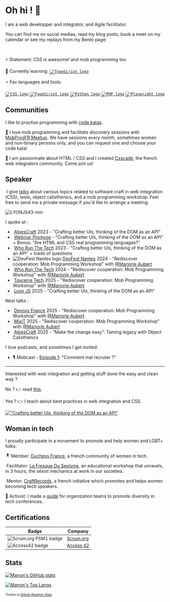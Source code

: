 # Oh hi ! 👋

I am a web developper and integrator, and Agile facilitator.

You can find me on social medias, read my blog posts, book a meet on my calendar or see my replays from my Bento page:

<a href="https://bento.me/manoncarbonnel" target="_blank"><img width="25px" src="https://cdn.prod.website-files.com/6335b33630f88833a92915fc/63e501246a370e0d4462f2ed_herologo.png" alt="" /></a> 

⚡ Statement: CSS is awesome! and mob programming too

🌱 Currently learning: <a href="https://www.typescriptlang.org/"><code><img width="18px" src="https://upload.wikimedia.org/wikipedia/commons/thumb/4/4c/Typescript_logo_2020.svg/2048px-Typescript_logo_2020.svg.png" alt="TypeScript logo"/></code></a>

⭐️ Fav languages and tools:

<a href="https://developer.mozilla.org/en-US/docs/Web/CSS"><code><img width="18px" src="https://upload.wikimedia.org/wikipedia/commons/thumb/d/d5/CSS3_logo_and_wordmark.svg/1200px-CSS3_logo_and_wordmark.svg.png" alt="CSS logo"/></code></a> <a href="https://www.typescriptlang.org/"><code><img width="18px" src="https://upload.wikimedia.org/wikipedia/commons/thumb/4/4c/Typescript_logo_2020.svg/2048px-Typescript_logo_2020.svg.png" alt="TypeScript logo"/></code></a> <a href="https://www.python.org/"><code><img width="18px" src="https://upload.wikimedia.org/wikipedia/commons/thumb/c/c3/Python-logo-notext.svg/1200px-Python-logo-notext.svg.png" alt="Python logo"/></code></a> <a href="https://www.php.net/"><code><img width="18px" src="https://upload.wikimedia.org/wikipedia/commons/thumb/2/27/PHP-logo.svg/2560px-PHP-logo.svg.png" alt="PHP logo"/></code></a> <a href="https://playwright.dev/"><code><img width="18px" src="https://playwright.dev/img/playwright-logo.svg" alt="Playwright logo"/></code></a>

## Communities

I like to practise programming with [code katas](https://github.com/manoncarbonnel?tab=repositories&q=kata).

🐙 I love mob programming and facilitate discovery sessions with [MobProgFR Meetup](https://linktr.ee/mobprogfr). We have sessions every month, sometimes women and non-binary persons only, and you can request one and choose your code kata!

🌊 I am passionnate about HTML / CSS and I created [Csscade](https://github.com/Csscade), the french web integrators community. Come join us!

## Speaker

<img width="14px" src="https://d1fdloi71mui9q.cloudfront.net/9L67stmTvm9DSEGUPh3I_sessionize.png" alt=""/> I give [talks](https://sessionize.com/manon-carbonnel/) about various topics related to software craft in web integration (CSS), tests, object calisthenics, and a mob programming workshop. Feel free to send me a private message if you'd like to arrange a meeting.

![LYONJS43-min](https://github.com/user-attachments/assets/d06fbf9c-7400-4e03-ac09-dbaf02fd8b42)

I spoke at :

* <img width="14px" src="https://d1fdloi71mui9q.cloudfront.net/V3odxu6iRcCdZoNqUvT1_alpescraft.png" alt=""/> [AlpesCraft](https://youtu.be/rzPwyMVVAQI) 2023 - "Crafting better UIs, thinking of the DOM as an API"
* <img width="14px" src="https://d1fdloi71mui9q.cloudfront.net/RVSqur9xQ4SPVRR2jua0_promyze.png" alt=""/> [Webinar Promyze](https://youtu.be/_0-ZyuY0xdA) - "Crafting better UIs, thinking of the DOM as an API" + Bonus: "Are HTML and CSS real programming languages?"
* <img width="14px" src="https://whorunthetech.com/wp-content/uploads/2023/05/who-run-the-tech-logo-V2-1.png" alt=""/> [Who Run The Tech](https://youtu.be/ufdjnMGGYbk?si=5thhWGxtMhUSCrAM) 2023 - "Crafting better UIs, thinking of the DOM as an API" + loads of questions
* <img width="14px" src="https://devfest2024.gdgnantes.com/images/logo-long.svg" alt="DevFest Nantes logo"/> [DevFest Nantes](https://devfest2024.gdgnantes.com/sessions/redecouvrir_la_cooperation___atelier_de_mob_programming/) 2024 - "Rediscover cooperation: Mob Programming Workshop" with [@Marjorie Aubert](https://github.com/Tagada26)
* <img width="14px" src="http://whorunthetech.com/wp-content/uploads/2023/05/who-run-the-tech-icone-V1.png" alt=""/> [Who Run The Tech](https://whorunthetech.com/) 2024 - "Rediscover cooperation: Mob Programming Workshop" with [@Marjorie Aubert](https://github.com/Tagada26)
* <img width="14px" src="https://touraine.tech/_nuxt/img/logo.97c6093.svg" alt=""/> [Touraine Tech](https://touraine.tech/) 2025 - "Rediscover cooperation: Mob Programming Workshop" with [@Marjorie Aubert](https://github.com/Tagada26)
* <img width="14px" src="https://www.lyonjs.org/android-chrome-512x512.png" alt=""/> [Lyon JS](https://youtu.be/jZGWoGgeeJ0?si=g7jel7k4TzZlc6W-) 2025 - "Crafting better UIs, thinking of the DOM as an API"

Next talks :

* <img width="14px" src="https://www.devoxx.fr/wp-content/uploads/2023/10/devoxxfrance.svg" alt=""/> [Devoxx France](https://www.devoxx.fr/) 2025 - "Rediscover cooperation: Mob Programming Workshop" with [@Marjorie Aubert](https://github.com/Tagada26)
* <img width="14px" src="https://mixitconf.org/images/png/fbpreview.png" alt=""/> [MixiT](https://mixitconf.org/) 2025 - "Rediscover cooperation: Mob Programming Workshop" with [@Marjorie Aubert](https://github.com/Tagada26)
* <img width="14px" src="https://d1fdloi71mui9q.cloudfront.net/V3odxu6iRcCdZoNqUvT1_alpescraft.png" alt=""/> [AlpesCraft](https://www.alpescraft.fr/) 2025 - “Make the change easy”: Taming legacy with Object Calisthenics

I love podcasts, and sometimes I get invited:
* 🎙️ Mobcast - [Episode 1](https://open.spotify.com/episode/5fkTzolcV8q0uPQ15tf9E0?si=9be9e3c2db5b44ec): "Comment mal recruter ?"

***

Interested with web integration and getting stuff done the easy and clean way ?

No ? 👉 read [this](https://medium.com/@manon.carbonnel/why-dont-developers-like-css-947a1b2ecaaf).

Yes ? 👉 I teach about best practices in web integration and CSS.

[!["Crafting better UIs, thinking of the DOM as an API"](https://img.youtube.com/vi/jZGWoGgeeJ0/0.jpg)](https://www.youtube.com/watch?v=jZGWoGgeeJ0)

## Woman in tech

I proudly participate in a movement to promote and help women and LGBT+ folks:

<img width="14px" src="https://github.com/DuchessFrance/duchessfr/blob/master/communication/Logo%20Worldwide/duchess_200x200pt_nobg.png?raw=true" alt=""/> Member: [Duchess France](http://www.duchess-france.fr/), a french community of women in tech.

<img width="14px" src="https://media.licdn.com/dms/image/C4E0BAQF90_Jhto4x8g/company-logo_200_200/0/1663758297626?e=2147483647&v=beta&t=dP8fs6t31RyzFTzJSWhhEdr3Ec4mAE5HhHjJ2wDY3w0" alt=""/> Facilitator: [La Fresque Du Sexisme](https://fresque-du-sexisme.org/), an educational workshop that unravels, in 3 hours, the sexist mechanics at work in our societies.

<img width="14px" src="https://www.notion.so/image/https%3A%2F%2Fs3-us-west-2.amazonaws.com%2Fsecure.notion-static.com%2F27107bb5-5f64-423a-ad04-cd06e63a99d7%2Flogo.svg?table=block&id=778d46f8-46df-4486-b951-e03c9e0897cf&cache=v2" alt=""/> Mentor: [CraftRecords](https://craftsrecords.org/), a french initiative which promotes and helps women becoming tech speakers.

📖 Activist: I made a [guide](https://medium.com/@manon.carbonnel/favoriser-la-mixit%C3%A9-dans-les-conf%C3%A9rences-tech-un-guide-introduction-478ade9e96b3) for organization teams to promote diversity in tech conferences.

## Certifications

| Badge | Company |
| -------- | ------- |
| <img width="50px" alt="Scrum.org PSM1 badge" src="https://static.scrum.org/web/badges/badge-psmi.svg"/>  | [Scrum.org](https://www.scrum.org/user/706587)    |
|  <img width="50px" alt="Access42 badge" src="https://media.licdn.com/dms/image/v2/C560BAQHqUiQJG_7UfA/company-logo_200_200/company-logo_200_200/0/1631311811891?e=2147483647&v=beta&t=ezx65WXBq7yS2l0Vzvv5YJDYCnud3EAAOjTr1k6mDfU"/> | [Access 42](https://certificate.bcdiploma.com/check/23ABCCCDE68ED3A512A42FD13C91F12825787809E985B26D0AC8BD00EE644A19amZ6QXMwbXFxUDRQV2gwNEFVMDhsYjMrSmVrS1VlVmlyUUpOZVhJMU0xQ0NnYXFU)     |

## Stats

[![Manon's GitHub stats](https://github-readme-stats.vercel.app/api?username=manoncarbonnel&show_icons=true&theme=dark)](https://github.com/anuraghazra/github-readme-stats)

[![Manon's Top Langs](https://github-readme-stats.vercel.app/api/top-langs/?username=manoncarbonnel&layout=compact&theme=dark)](https://github.com/anuraghazra/github-readme-stats)

<sub><sup>Thanks to [Github-Readme-Stats](https://github.com/anuraghazra/github-readme-stats)</sup></sub>

<!--
**manoncarbonnel/manoncarbonnel** is a ✨ _special_ ✨ repository because its `README.md` (this file) appears on your GitHub profile.

Here are some ideas to get you started:

- 🔭 I’m currently working on ...
- 🌱 I’m currently learning ...
- 👯 I’m looking to collaborate on ...
- 🤔 I’m looking for help with ...
- 💬 Ask me about ...
- 📫 How to reach me: ...
- 😄 Pronouns: ...
- ⚡ Fun fact: ...
-->
